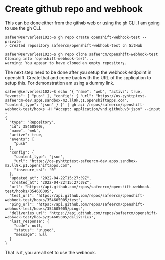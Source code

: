 # Create github repo and webhook

This can be done either from the github web or using the gh CLI.  I am going to use the gh CLI.


```
safeer@serverless102:~$ gh repo create openshift-webhook-test --private
✓ Created repository safeercm/openshift-webhook-test on GitHub

safeer@serverless102:~$ gh repo clone safeercm/openshift-webhook-test
Cloning into 'openshift-webhook-test'...
warning: You appear to have cloned an empty repository.

```

The next step need to be done after you setup the webhook endpoint in openshift.  Create that and come back with the URL of the application to setup this.  For demonstration am using a dummy link.

```
safeer@serverless102:~$ echo '{ "name": "web", "active": true, "events": [ "push" ], "config": { "url": "https://os-pyhttptest-safeercm-dev.apps.sandbox-m2.ll9k.p1.openshiftapps.com", "content_type": "json" } }' | gh api /repos/safeercm/openshift-webhook-test/hooks -H "Accept: application/vnd.github.v3+json" --input  -
{
  "type": "Repository",
  "id": 354605005,
  "name": "web",
  "active": true,
  "events": [
    "push"
  ],
  "config": {
    "content_type": "json",
    "url": "https://os-pyhttptest-safeercm-dev.apps.sandbox-m2.ll9k.p1.openshiftapps.com",
    "insecure_ssl": "0"
  },
  "updated_at": "2022-04-22T15:27:09Z",
  "created_at": "2022-04-22T15:27:09Z",
  "url": "https://api.github.com/repos/safeercm/openshift-webhook-test/hooks/354605005",
  "test_url": "https://api.github.com/repos/safeercm/openshift-webhook-test/hooks/354605005/test",
  "ping_url": "https://api.github.com/repos/safeercm/openshift-webhook-test/hooks/354605005/pings",
  "deliveries_url": "https://api.github.com/repos/safeercm/openshift-webhook-test/hooks/354605005/deliveries",
  "last_response": {
    "code": null,
    "status": "unused",
    "message": null
  }
}

```

That is it, you are all set to use the webhook.